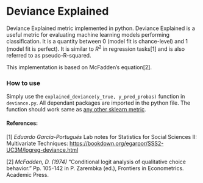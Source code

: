 # Deviance Explained
Deviance Explained metric implemented in python. Deviance Explained is a useful metric for evaluating machine learning models performing classification. It is a quantity between 0 (model fit is chance-level) and 1 (model fit is perfect). It is similar to $R^2$ in regression tasks[1] and is also referred to as pseudo-R-squared.

This implementation is based on McFadden’s equation[2].

### How to use
Simply use the `explained_deviance(y_true, y_pred_probas)` function in `deviance.py`. All dependant packages are imported in the python file. 
The function should work same as [any other sklearn metric](https://scikit-learn.org/stable/modules/generated/sklearn.metrics.explained_variance_score.html#sklearn.metrics.explained_variance_score).
 
#### References:

[1] _Eduardo García-Portugués_ Lab notes for Statistics for Social Sciences II: Multivariate Techniques: https://bookdown.org/egarpor/SSS2-UC3M/logreg-deviance.html 

[2] _McFadden, D. (1974)_ “Conditional logit analysis of qualitative choice behavior.” Pp. 105-142 in P. Zarembka (ed.),
Frontiers in Econometrics. Academic Press.
